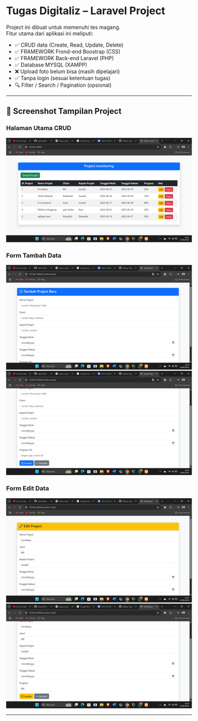 # Tugas Digitaliz – Laravel Project

Project ini dibuat untuk memenuhi tes magang.  
Fitur utama dari aplikasi ini meliputi:

- ✅ CRUD data (Create, Read, Update, Delete)
- ✅ FRAMEWORK Frond-end Boostrap (CSS)
- ✅ FRAMEWORK Back-end Laravel (PHP)
- ✅ Database MYSQL (XAMPP)
- ❌ Upload foto belum bisa (masih dipelajari)
- ✅ Tanpa login (sesuai ketentuan tugas)
- 🔍 Filter / Search / Pagination (opsional)

---

## 📸 Screenshot Tampilan Project

### Halaman Utama CRUD
![Index](Index.png)

### Form Tambah Data
![Form Tambah](Create.png)
![Form Tambah](Create2.png)

### Form Edit Data
![Form Update](Update.png)
![Form Update](Update2.png)

---
